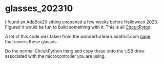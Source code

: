 # glasses_202310

I found an AdaBox20 sitting unopened a few weeks before Halloween 2023.  Figured it would be fun to build something with it.  This is all [CircuitPyton](https://circuitpython.org/).

A lot of this code was taken from the wonderful learn.adafruit.com [page](https://learn.adafruit.com/adafruit-eyelights-led-glasses-and-driver/blinky-eyes) that covers these glasses.

Do the normal CircuitPython thing and copy these onto the USB drive associated with the microcontroller you are using.
